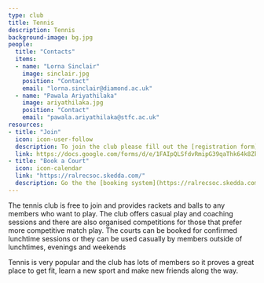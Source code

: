 ```yaml
---
type: club
title: Tennis
description: Tennis
background-image: bg.jpg
people:
  title: "Contacts"
  items:
  - name: "Lorna Sinclair"
    image: sinclair.jpg
    position: "Contact"
    email: "lorna.sinclair@diamond.ac.uk"
  - name: "Pawala Ariyathilaka"
    image: ariyathilaka.jpg
    position: "Contact"
    email: "pawala.ariyathilaka@stfc.ac.uk"
resources:
- title: "Join"
  icon: icon-user-follow
  description: To join the club please fill out the [registration form](https://docs.google.com/forms/d/e/1FAIpQLSfdvRmipG39qaThk64k8ZkuLrcVEw4DwepcZ6I8FJZI3fsjXQ/viewform?usp=sf_link) and a member of the team will get back to you.
  link: https://docs.google.com/forms/d/e/1FAIpQLSfdvRmipG39qaThk64k8ZkuLrcVEw4DwepcZ6I8FJZI3fsjXQ/viewform?usp=sf_link
- title: "Book a Court"
  icon: icon-calendar
  link: "https://ralrecsoc.skedda.com/"
  description: Go the the [booking system](https://ralrecsoc.skedda.com) to book times on court. The booking system requires registration - a link to do so will have been sent when you joined the club.
---
```


The tennis club is free to join and provides rackets and balls to any members who want to play. The club offers casual play and coaching sessions and there are also organised competitions for those that prefer more competitive match play. The courts can be booked for confirmed lunchtime sessions or they can be used casually by members outside of lunchtimes, evenings and weekends

Tennis is very popular and the club has lots of members so it proves a great place to get fit, learn a new sport and make new friends along the way.

